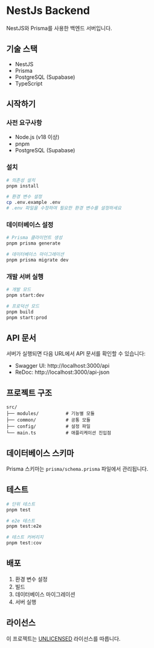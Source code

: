 # NestJs Backend

NestJS와 Prisma를 사용한 백엔드 서버입니다.

## 기술 스택

- NestJS
- Prisma
- PostgreSQL (Supabase)
- TypeScript

## 시작하기

### 사전 요구사항

- Node.js (v18 이상)
- pnpm
- PostgreSQL (Supabase)

### 설치

```bash
# 의존성 설치
pnpm install

# 환경 변수 설정
cp .env.example .env
# .env 파일을 수정하여 필요한 환경 변수를 설정하세요
```

### 데이터베이스 설정

```bash
# Prisma 클라이언트 생성
pnpm prisma generate

# 데이터베이스 마이그레이션
pnpm prisma migrate dev
```

### 개발 서버 실행

```bash
# 개발 모드
pnpm start:dev

# 프로덕션 모드
pnpm build
pnpm start:prod
```

## API 문서

서버가 실행되면 다음 URL에서 API 문서를 확인할 수 있습니다:

- Swagger UI: http://localhost:3000/api
- ReDoc: http://localhost:3000/api-json

## 프로젝트 구조

```
src/
├── modules/          # 기능별 모듈
├── common/           # 공통 모듈
├── config/           # 설정 파일
└── main.ts           # 애플리케이션 진입점
```

## 데이터베이스 스키마

Prisma 스키마는 `prisma/schema.prisma` 파일에서 관리됩니다.

## 테스트

```bash
# 단위 테스트
pnpm test

# e2e 테스트
pnpm test:e2e

# 테스트 커버리지
pnpm test:cov
```

## 배포

1. 환경 변수 설정
2. 빌드
3. 데이터베이스 마이그레이션
4. 서버 실행

## 라이선스

이 프로젝트는 [UNLICENSED](LICENSE) 라이선스를 따릅니다.
